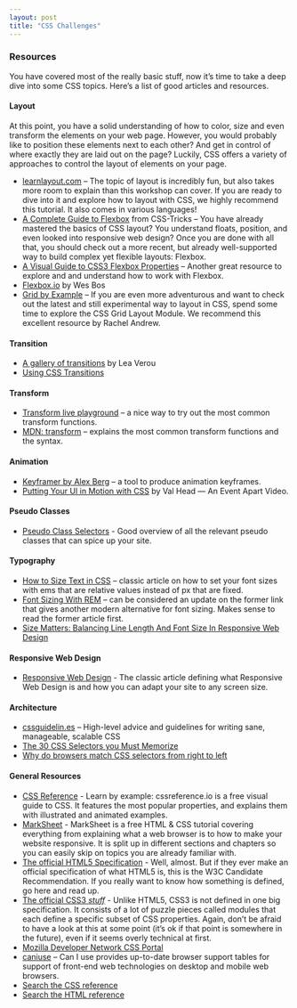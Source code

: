 ```yaml
---
layout: post
title: "CSS Challenges"
---
```


### Resources
You have covered most of the really basic stuff, now it’s time to take a deep dive into some CSS topics. Here’s a list of good articles and resources.

#### Layout
At this point, you have a solid understanding of how to color, size and even transform the elements on your web page. However, you would probably like to position these elements next to each other? And get in control of where exactly they are laid out on the page? Luckily, CSS offers a variety of approaches to control the layout of elements on your page.

* <a href="http://learnlayout.com" target="_blank">learnlayout.com</a> – The topic of layout is incredibly fun, but also takes more room to explain than this workshop can cover. If you are ready to dive into it and explore how to layout with CSS, we highly recommend this tutorial. It also comes in various languages!
* <a href="https://css-tricks.com/snippets/css/a-guide-to-flexbox/" target="_blank">A Complete Guide to Flexbox</a> from CSS-Tricks – You have already mastered the basics of CSS layout? You understand floats, position, and even looked into responsive web design? Once you are done with all that, you should check out a more recent, but already well-supported way to build complex yet flexible layouts: Flexbox.
* <a href="https://scotch.io/tutorials/a-visual-guide-to-css3-flexbox-properties" target="_blank">A Visual Guide to CSS3 Flexbox Properties</a> – Another great resource to explore and and understand how to work with Flexbox.
* <a href="http://flexbox.io" target="_blank">Flexbox.io</a> by Wes Bos
* <a href="http://gridbyexample.com/" target="blank">Grid by Example</a> – If you are even more adventurous and want to check out the latest and still experimental way to layout in CSS, spend some time to explore the CSS Grid Layout Module. We recommend this excellent resource by Rachel Andrew.

#### Transition

* <a href="http://leaverou.github.io/animatable/" target="_blank">A gallery of transitions</a> by Lea Verou
* <a href="https://developer.mozilla.org/en-US/docs/Web/Guide/CSS/Using_CSS_transitions" target="_blank">Using CSS Transitions</a>

#### Transform

* <a href="http://www.westciv.com/tools/transforms/index.html" target="_blank">Transform live playground</a> – a nice way to try out the most common transform functions.
* <a href="https://developer.mozilla.org/en-US/docs/Web/CSS/transform" target="_blank">MDN: transform</a> – explains the most common transform functions and the syntax.

#### Animation

* <a href="http://alexberg.in/keyframer" target="_blank">Keyframer by Alex Berg</a> – a tool to produce animation keyframes.
* <a href="https://vimeo.com/125335964" target="_blank">Putting Your UI in Motion with CSS</a> by Val Head — An Event Apart Video.

#### Pseudo Classes

* <a href="http://css-tricks.com/pseudo-class-selectors/" target="_blank">Pseudo Class Selectors</a> - Good overview of all the relevant pseudo classes that can spice up your site.

#### Typography

* <a href="http://alistapart.com/article/howtosizetextincss/" target="_blank">How to Size Text in CSS</a> – classic article on how to set your font sizes with ems that are relative values instead of px that are fixed.
* <a href="http://snook.ca/archives/html_and_css/font-size-with-rem" target="_blank">Font Sizing With REM</a> – can be considered an update on the former link that gives another modern alternative for font sizing. Makes sense to read the former article first.
* <a href="http://www.smashingmagazine.com/2014/09/29/balancing-line-length-font-size-responsive-web-design/" target="_blank">Size Matters: Balancing Line Length And Font Size In Responsive Web Design</a>

#### Responsive Web Design
* <a href="http://alistapart.com/article/responsive-web-design" target="_blank">Responsive Web Design</a> - The classic article defining what Responsive Web Design is and how you can adapt your site to any screen size.

#### Architecture

* <a href="http://cssguidelin.es/" target="_blank">cssguidelin.es</a> – High-level advice and guidelines for writing sane, manageable, scalable CSS
* <a href="http://code.tutsplus.com/tutorials/the-30-css-selectors-you-must-memorize--net-16048" target="_blank">The 30 CSS Selectors you Must Memorize</a>
* <a href="http://stackoverflow.com/questions/5797014/why-do-browsers-match-css-selectors-from-right-to-left" target="_blank">Why do browsers match CSS selectors from right to left</a>

#### General Resources

* <a href="http://cssreference.io" target="_blank">CSS Reference</a> - Learn by example: cssreference.io is a free visual guide to CSS. It features the most popular properties, and explains them with illustrated and animated examples.
* <a href="http://marksheet.io" target="_blank">MarkSheet</a> - MarkSheet is a free HTML & CSS tutorial covering  
everything from explaining what a web browser is to how to make your website responsive. It is split up in 
different sections and chapters so you can easily skip on topics you are already familiar with.
* <a href="http://www.w3.org/TR/html5/" target="_blank">The official HTML5 Specification</a> - Well, almost. But if they ever make an official specification of what HTML5 is, this is the W3C Candidate Recommendation. If you really want to know how something is defined, go here and read up.
* <a href="http://www.w3.org/standards/techs/css#w3c_all" target="_blank">The official CSS3 *stuff*</a> - Unlike HTML5, CSS3 is not defined in one big specification. It consists of a lot of puzzle pieces called modules that each define a specific subset of CSS properties. Again, don’t be afraid to have a look at this at some point (it’s ok if that point is somewhere in the future), even if it seems overly technical at first.
* <a href="https://developer.mozilla.org/en-US/docs/Web/CSS" target="_blank">Mozilla Developer Network CSS Portal</a>
* <a href="http://caniuse.com/" target="_blank">caniuse</a> – Can I use provides up-to-date browser support tables for support of front-end web technologies on desktop and mobile web browsers.
* <a href="https://developer.mozilla.org/en-US/docs/Web/CSS/Reference" target="_blank">Search the CSS reference</a>
* <a href="https://developer.mozilla.org/en-US/docs/Web/HTML/Element" target="_blank">Search the HTML reference</a>
